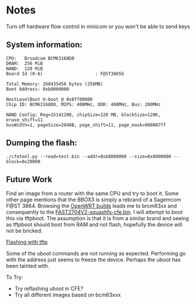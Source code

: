 # Notes
Turn off hardware flow control in minicom or you won't be able to send keys

## System information:
```
CPU:   Broadcom BCM63168D0
DRAM:  256 MiB
NAND:  128 MiB
Board Id (0-6)                    : F@ST3865b

Total Memory: 268435456 bytes (256MB)
Boot Address: 0xb8000000

NextLevelBoot U-boot @ 0x8ff00000
Chip ID: BCM63168D0, MIPS: 400MHz, DDR: 400MHz, Bus: 200MHz

NAND Config: Reg=15142200, chipSize=128 MB, blockSize=128K, erase_shift=11
busWidth=1, pageSize=2048B, page_shift=11, page_mask=000007ff
```

## Dumping the flash:
```
./cfetool.py --read=test.bin --addr=0xb8000000 --size=0x8000000 --block=0x20000
```

## Future Work
Find an image from a router with the same CPU and try to boot it.
Some other page mentions that the BBOX3 is simply a rebrand of a Sagemcom F@ST 3864.
Browsing the [OpenWRT builds](https://downloads.openwrt.org/) leads me to brcm63xx
and consequently to the [FAST2704V2-squashfs-cfe.bin](https://downloads.openwrt.org/releases/17.01.4/targets/brcm63xx/generic/lede-17.01.4-brcm63xx-generic-FAST2704V2-squashfs-cfe.bin). I will
attempt to boot this via tftpboot. The assumption is that it is from a similar brand
and seeing as tftpboot should boot from RAM and not flash, hopefully the device will
not be bricked.

[Flashing with tftp](https://wiki.openwrt.org/doc/howto/generic.flashing.tftp)

Some of the uboot commands are not running as expected. Performing go
with the address just seems to freeze the device. Perhaps the uboot
has been tainted with.

To Try:
* Try reflashing uboot in CFE?
* Try all different images based on bcm63xxx
